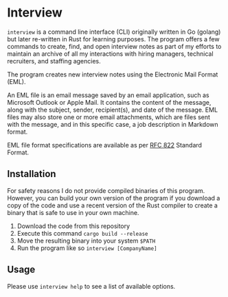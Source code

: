 # Interview

`interview` is a command line interface (CLI) originally written in Go (golang) but later re-written in Rust for learning purposes. The program offers a few commands to create, find, and open interview notes as part of my efforts to maintain an archive of all my interactions with hiring managers, technical recruiters, and staffing agencies.

The program creates new interview notes using the Electronic Mail Format (EML).

An EML file is an email message saved by an email application, such as Microsoft Outlook or Apple Mail. It contains the content of the message, along with the subject, sender, recipient(s), and date of the message. EML files may also store one or more email attachments, which are files sent with the message, and in this specific case, a job description in Markdown format.

EML file format specifications are available as per [RFC 822](http://www.ietf.org/rfc/rfc0822.txt) Standard Format.

## Installation

For safety reasons I do not provide compiled binaries of this program. However, you can build your own version of the program if you download a copy of the code and use a recent version of the Rust compiler to create a binary that is safe to use in your own machine.

1. Download the code from this repository
2. Execute this command `cargo build --release`
3. Move the resulting binary into your system `$PATH`
4. Run the program like so `interview [CompanyName]`

## Usage

Please use `interview help` to see a list of available options.

